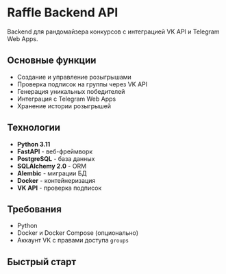 # Raffle Backend API

Backend для рандомайзера конкурсов с интеграцией VK API и Telegram Web Apps.

## Основные функции
- Создание и управление розыгрышами
- Проверка подписок на группы через VK API
- Генерация уникальных победителей
- Интеграция с Telegram Web Apps
- Хранение истории розыгрышей

## Технологии
- **Python 3.11**
- **FastAPI** - веб-фреймворк
- **PostgreSQL** - база данных
- **SQLAlchemy 2.0** - ORM
- **Alembic** - миграции БД
- **Docker** - контейнеризация
- **VK API** - проверка подписок

## Требования
- Python 
- Docker и Docker Compose (опционально)
- Аккаунт VK с правами доступа `groups`

## Быстрый старт